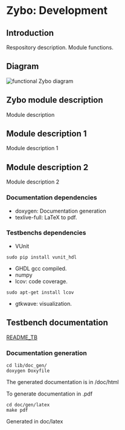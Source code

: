 
# Zybo: Development

## Introduction

Respository description. Module functions.

## Diagram

![functional Zybo diagram](./images/Zybo.png)

## Zybo module description

Module description

## Module description 1

Module description 1

## Module description 2

Module description 2

### Documentation dependencies

- doxygen: Documentation generation
- texlive-full: LaTeX to pdf.

### Testbenchs dependencies

- VUnit
```
sudo pip install vunit_hdl
```
- GHDL gcc compiled.
- numpy
- lcov: code coverage.
```
sudo apt-get install lcov
```
- gtkwave: visualization.

## Testbench documentation

[README_TB](tb/README_TB.md)

### Documentation generation

```
cd lib/doc_gen/
doxygen Doxyfile
```
The generated documentation is in /doc/html

To generate documentation in .pdf

```
cd doc/gen/latex
make pdf
```

Generated in doc/latex
